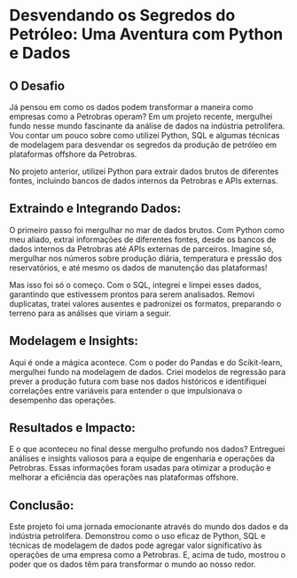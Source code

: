 
</head>
<body>
    <h1>Desvendando os Segredos do Petróleo: Uma Aventura com Python e Dados</h1>
    <div class="section">
        <h2>O Desafio</h2>
Já pensou em como os dados podem transformar a maneira como empresas como a Petrobras operam? Em um projeto recente, mergulhei fundo nesse mundo fascinante da análise de dados na indústria petrolífera. Vou contar um pouco sobre como utilizei Python, SQL e algumas técnicas de modelagem para desvendar os segredos da produção de petróleo em plataformas offshore da Petrobras.
        <p>No projeto anterior, utilizei Python para extrair dados brutos de diferentes fontes, incluindo bancos de dados internos da Petrobras e APIs externas.</p>
    </div>
    <div class="section">
        <h2>Extraindo e Integrando Dados:</h2>
        <p>O primeiro passo foi mergulhar no mar de dados brutos. Com Python como meu aliado, extrai informações de diferentes fontes, desde os bancos de dados internos da Petrobras até APIs externas de parceiros. Imagine só, mergulhar nos números sobre produção diária, temperatura e pressão dos reservatórios, e até mesmo os dados de manutenção das plataformas!

Mas isso foi só o começo. Com o SQL, integrei e limpei esses dados, garantindo que estivessem prontos para serem analisados. Removi duplicatas, tratei valores ausentes e padronizei os formatos, preparando o terreno para as análises que viriam a seguir.</p>
    </div>
    <div class="section">
        <h2>Modelagem e Insights:</h2>
        <p>Aqui é onde a mágica acontece. Com o poder do Pandas e do Scikit-learn, mergulhei fundo na modelagem de dados. Criei modelos de regressão para prever a produção futura com base nos dados históricos e identifiquei correlações entre variáveis para entender o que impulsionava o desempenho das operações.</p>
    </div>
    <div class="section">
        <h2>Resultados e Impacto:</h2>
        <p>E o que aconteceu no final desse mergulho profundo nos dados? Entreguei análises e insights valiosos para a equipe de engenharia e operações da Petrobras. Essas informações foram usadas para otimizar a produção e melhorar a eficiência das operações nas plataformas offshore.</p>
    </div>
   <div class="section">
        <h2>Conclusão:</h2>
        <p>Este projeto foi uma jornada emocionante através do mundo dos dados e da indústria petrolífera. Demonstrou como o uso eficaz de Python, SQL e técnicas de modelagem de dados pode agregar valor significativo às operações de uma empresa como a Petrobras. E, acima de tudo, mostrou o poder que os dados têm para transformar o mundo ao nosso redor.</p>
    </div>
</body>
</html>
